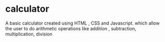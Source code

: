 # calculator
A basic calculator created using HTML , CSS and Javascript. which allow the user to do arithmetic operations like addition , subtraction, multiplication, division 
